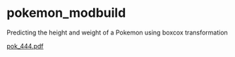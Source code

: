 # pokemon_modbuild
Predicting the height and weight of a Pokemon using boxcox transformation


[pok_444.pdf](https://github.com/lem-01001101/pokemon_modbuild/files/9427373/pok_444.pdf)
